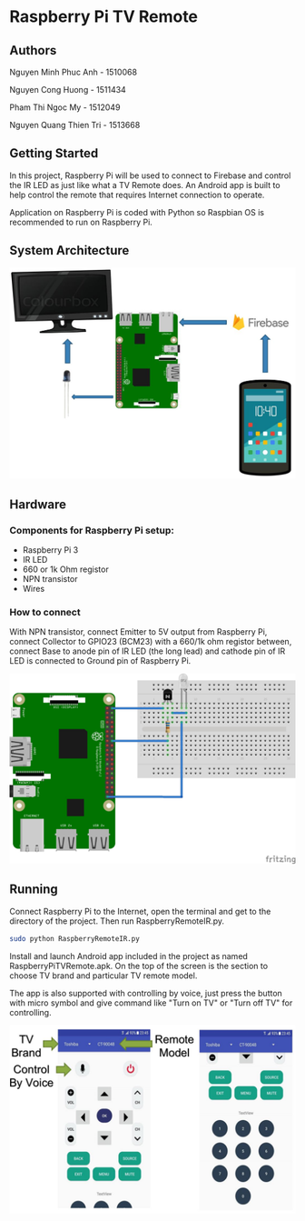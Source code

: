 # Raspberry Pi TV Remote

## Authors

Nguyen Minh Phuc Anh - 1510068

Nguyen Cong Huong - 1511434

Pham Thi Ngoc My - 1512049

Nguyen Quang Thien Tri - 1513668

## Getting Started 
In this project, Raspberry Pi will be used to connect to Firebase and control the IR LED as just like what a TV Remote does. An Android app is built to help control the remote that requires Internet connection to operate.

Application on Raspberry Pi is coded with Python so Raspbian OS is recommended to run on Raspberry Pi.

## System Architecture

![alt text](https://github.com/minhphucanhnguyen/RaspberryPiTVRemote/blob/master/Photos/SystemArchitecture.JPG)

## Hardware

### Components for Raspberry Pi setup:

* Raspberry Pi 3
* IR LED
* 660 or 1k Ohm registor
* NPN transistor
* Wires

### How to connect

With NPN transistor, connect Emitter to 5V output from Raspberry Pi, connect Collector to GPIO23 (BCM23) with a 660/1k ohm registor between, connect Base to anode pin of IR LED (the long lead) and cathode pin of IR LED is connected to Ground pin of Raspberry Pi. 

![alt_text](https://github.com/minhphucanhnguyen/RaspberryPiTVRemote/blob/master/Photos/CircuitImage.jpg)

## Running

Connect Raspberry Pi to the Internet, open the terminal and get to the directory of the project. Then run RaspberryRemoteIR.py.

```bash
sudo python RaspberryRemoteIR.py
```

Install and launch Android app included in the project as named RaspberryPiTVRemote.apk. On the top of the screen is the section to choose TV brand and particular TV remote model. 

The app is also supported with controlling by voice, just press the button with micro symbol and give command like "Turn on TV" or "Turn off TV" for controlling.

![alt_text](https://github.com/minhphucanhnguyen/RaspberryPiTVRemote/blob/master/Photos/AndroidAppLayout.JPG)
